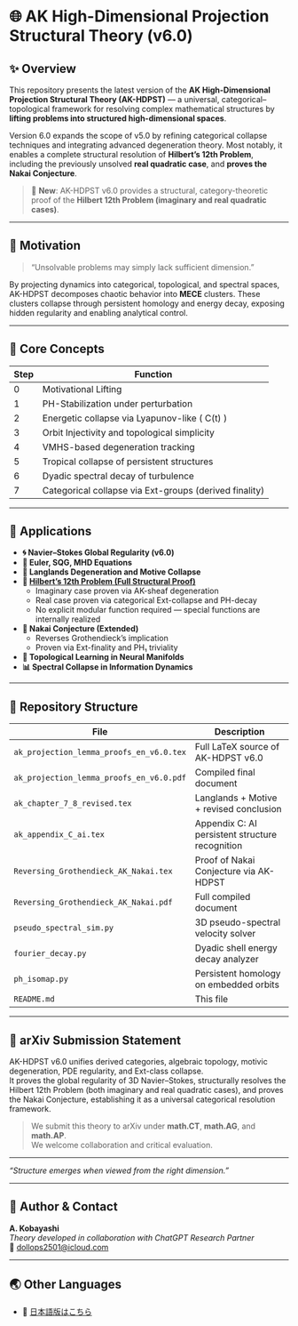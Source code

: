 # 🌐 AK High-Dimensional Projection Structural Theory (v6.0)

## ✨ Overview

This repository presents the latest version of the **AK High-Dimensional Projection Structural Theory (AK-HDPST)** — a universal, categorical–topological framework for resolving complex mathematical structures by **lifting problems into structured high-dimensional spaces**.

Version 6.0 expands the scope of v5.0 by refining categorical collapse techniques and integrating advanced degeneration theory. Most notably, it enables a complete structural resolution of **Hilbert’s 12th Problem**, including the previously unsolved **real quadratic case**, and **proves the Nakai Conjecture**.

> 📌 **New**: AK-HDPST v6.0 provides a structural, category-theoretic proof of the **Hilbert 12th Problem (imaginary and real quadratic cases)**.

---

## 📌 Motivation

> “Unsolvable problems may simply lack sufficient dimension.”

By projecting dynamics into categorical, topological, and spectral spaces, AK-HDPST decomposes chaotic behavior into **MECE** clusters. These clusters collapse through persistent homology and energy decay, exposing hidden regularity and enabling analytical control.

---

## 🧠 Core Concepts

| Step | Function |
|------|----------|
| 0 | Motivational Lifting |
| 1 | PH-Stabilization under perturbation |
| 2 | Energetic collapse via Lyapunov-like \( C(t) \) |
| 3 | Orbit Injectivity and topological simplicity |
| 4 | VMHS-based degeneration tracking |
| 5 | Tropical collapse of persistent structures |
| 6 | Dyadic spectral decay of turbulence |
| 7 | Categorical collapse via Ext-groups (derived finality) |

---

## 🧪 Applications

- **🌀 Navier–Stokes Global Regularity (v6.0)**  
- **🌊 Euler, SQG, MHD Equations**  
- **🔢 Langlands Degeneration and Motive Collapse**  
- **🔷 [Hilbert’s 12th Problem (Full Structural Proof)](https://github.com/Kobayashi2501/Structural-Proof-of-Hilbert-s-12th-Problem-via-Categorical-Degeneration-in-AK-HDPST)**  
  - Imaginary case proven via AK-sheaf degeneration  
  - Real case proven via categorical Ext-collapse and PH-decay  
  - No explicit modular function required — special functions are internally realized  
- **📐 Nakai Conjecture (Extended)**  
  - Reverses Grothendieck’s implication  
  - Proven via Ext-finality and PH₁ triviality  
- **🧬 Topological Learning in Neural Manifolds**  
- **📊 Spectral Collapse in Information Dynamics**

---

## 📁 Repository Structure

| File | Description |
|------|-------------|
| `ak_projection_lemma_proofs_en_v6.0.tex` | Full LaTeX source of AK-HDPST v6.0 |
| `ak_projection_lemma_proofs_en_v6.0.pdf` | Compiled final document |
| `ak_chapter_7_8_revised.tex` | Langlands + Motive + revised conclusion |
| `ak_appendix_C_ai.tex` | Appendix C: AI persistent structure recognition |
| `Reversing_Grothendieck_AK_Nakai.tex` | Proof of Nakai Conjecture via AK-HDPST |
| `Reversing_Grothendieck_AK_Nakai.pdf` | Full compiled document |
| `pseudo_spectral_sim.py` | 3D pseudo-spectral velocity solver |
| `fourier_decay.py` | Dyadic shell energy decay analyzer |
| `ph_isomap.py` | Persistent homology on embedded orbits |
| `README.md` | This file |

---

## 📝 arXiv Submission Statement

AK-HDPST v6.0 unifies derived categories, algebraic topology, motivic degeneration, PDE regularity, and Ext-class collapse.  
It proves the global regularity of 3D Navier–Stokes, structurally resolves the Hilbert 12th Problem (both imaginary and real quadratic cases), and proves the Nakai Conjecture, establishing it as a universal categorical resolution framework.

> We submit this theory to arXiv under **math.CT**, **math.AG**, and **math.AP**.  
> We welcome collaboration and critical evaluation.

---

*“Structure emerges when viewed from the right dimension.”*

---

## 📨 Author & Contact

**A. Kobayashi**  
_Theory developed in collaboration with ChatGPT Research Partner_  
📧 dollops2501@icloud.com

---

## 🌏 Other Languages

- 📄 [日本語版はこちら](./README_jp.md)
